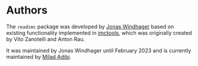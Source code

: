 # Authors

The `readimc` package was developed by [Jonas Windhager](mailto:jonas@windhager.io) based on existing functionality implemented in [imctools](https://github.com/BodenmillerGroup/imctools), which was originally created by Vito Zanotelli and Anton Rau.

It was maintained by Jonas Windhager until February 2023 and is currently maintained by [Milad Adibi](mailto:milad.adibi@uzh.ch).
